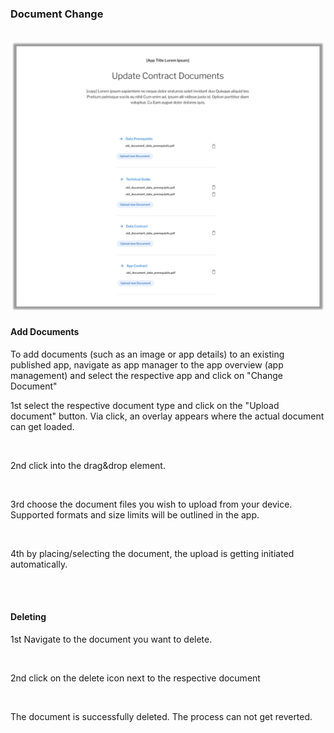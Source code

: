 ### Document Change

<br>

<img width="636" alt="image" src="/docs/static/update-contract-documents.png">

<br>

#### Add Documents

To add documents (such as an image or app details) to an existing published app, navigate as app manager to the app overview (app management) and select the respective app and click on "Change Document"

1st select the respective document type and click on the "Upload document" button.
Via click, an overlay appears where the actual document can get loaded.

<br>

2nd click into the drag&drop element.

<br>

3rd choose the document files you wish to upload from your device. Supported formats and size limits will be outlined in the app.

<br>

4th by placing/selecting the document, the upload is getting initiated automatically.

<br>
<br>

#### Deleting

1st Navigate to the document you want to delete.

<br>

2nd click on the delete icon next to the respective document

<br>

The document is successfully deleted. The process can not get reverted.
